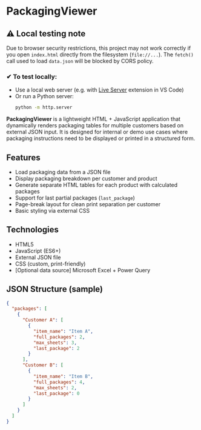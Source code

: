 # PackagingViewer

## ⚠️ Local testing note

Due to browser security restrictions, this project may not work correctly if you open `index.html` directly from the filesystem (`file://...`). The `fetch()` call used to load `data.json` will be blocked by CORS policy.

### ✔ To test locally:

- Use a local web server (e.g. with [Live Server](https://marketplace.visualstudio.com/items?itemName=ritwickdey.LiveServer) extension in VS Code)
- Or run a Python server:
  ```bash
  python -m http.server

**PackagingViewer** is a lightweight HTML + JavaScript application that dynamically renders packaging tables for multiple customers based on external JSON input. It is designed for internal or demo use cases where packaging instructions need to be displayed or printed in a structured form.

## Features

- Load packaging data from a JSON file
- Display packaging breakdown per customer and product
- Generate separate HTML tables for each product with calculated packages
- Support for last partial packages (`last_package`)
- Page-break layout for clean print separation per customer
- Basic styling via external CSS

## Technologies

- HTML5
- JavaScript (ES6+)
- External JSON file
- CSS (custom, print-friendly)
- [Optional data source] Microsoft Excel + Power Query

## JSON Structure (sample)

```json
{
  "packages": [
    {
      "Customer A": [
        {
          "item_name": "Item A",
          "full_packages": 2,
          "max_sheets": 3,
          "last_package": 2
        }
      ],
      "Customer B": [
        {
          "item_name": "Item B",
          "full_packages": 4,
          "max_sheets": 2,
          "last_package": 0
        }
      ]
    }
  ]
}